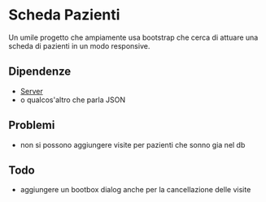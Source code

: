 # Scheda Pazienti

Un umile progetto che ampiamente usa bootstrap che cerca di attuare una scheda di pazienti in un modo responsive.

## Dipendenze

- [Server](https://gitlab.com/fondazione-its-volta/2019/programmazione-web/server)
- o qualcos'altro che parla JSON

## Problemi

- non si possono aggiungere visite per pazienti che sonno gia nel db

## Todo

- aggiungere un bootbox dialog anche per la cancellazione delle visite